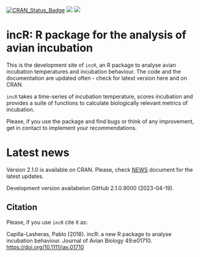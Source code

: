 [![CRAN_Status_Badge](https://www.r-pkg.org/badges/version/incR)](https://cran.r-project.org/package=incR)
[![](https://cranlogs.r-pkg.org/badges/grand-total/incR)](https://cran.r-project.org/package=incR)
[![](https://cranlogs.r-pkg.org/badges/last-year/incR)](https://cran.r-project.org/package=incR)



# incR: R package for the analysis of avian incubation

This is the development site of `incR`, an R package to analyse avian incubation temperatures and
incubation behaviour. 
The code and the documentation are updated often - check for latest version here and on CRAN.

`incR` takes a time-series of incubation temperature, scores incubation and provides
a suite of functions to calculate biologically relevant metrics of incubation.

Please, if you use the package and find bugs or think of any improvement, get in 
contact to implement your recommendations. 

# Latest news

Version 2.1.0 is available on CRAN. Please, check [NEWS](https://github.com/PabloCapilla/incR/blob/master/NEWS.md) document for the latest updates.

Development version availabelon GitHub 2.1.0.9000 (2023-04-19).


## Citation
Please, if you use `incR` cite it as:

Capilla-Lasheras, Pablo (2018). incR: a new R package to analyse incubation behaviour. 
Journal of Avian Biology 49:e01710. https://doi.org/10.1111/jav.01710